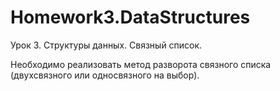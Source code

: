 # Homework3.DataStructures
Урок 3. Структуры данных. Связный список.

Необходимо реализовать метод разворота связного списка (двухсвязного или односвязного на выбор).
